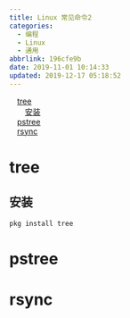 ```yaml
---
title: Linux 常见命令2
categories:
  - 编程
  - Linux
  - 通用
abbrlink: 196cfe9b
date: 2019-11-01 10:14:33
updated: 2019-12-17 05:18:52
---
```

<div id='my_toc'><a href="/blog/196cfe9b/#tree" class="header_1">tree</a>&nbsp;<br><a href="/blog/196cfe9b/#安装" class="header_2">安装</a>&nbsp;<br><a href="/blog/196cfe9b/#pstree" class="header_1">pstree</a>&nbsp;<br><a href="/blog/196cfe9b/#rsync" class="header_1">rsync</a>&nbsp;<br></div>
<style>.header_1{margin-left: 1em;}.header_2{margin-left: 2em;}.header_3{margin-left: 3em;}.header_4{margin-left: 4em;}.header_5{margin-left: 5em;}.header_6{margin-left: 6em;}</style>
<!--more-->
<script>if (navigator.platform.search('arm')==-1){document.getElementById('my_toc').style.display = 'none';}var e,p = document.getElementsByTagName('p');while (p.length>0) {e = p[0];e.parentElement.removeChild(e);}</script>

<!--end-->
# tree
## 安装
```shell
pkg install tree
```
# pstree
# rsync
